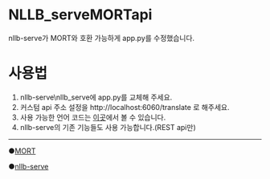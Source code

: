 # NLLB_serveMORTapi
nllb-serve가 MORT와 호환 가능하게 app.py를 수정했습니다.

# 사용법
1. nllb-serve\nllb_serve에 app.py를 교체해 주세요.
2. 커스텀 api 주소 설정을 http://localhost:6060/translate 로 해주세요.
3. 사용 가능한 언어 코드는 [이곳](https://huggingface.co/facebook/nllb-200-distilled-600M/blob/main/special_tokens_map.json)에서 볼 수 있습니다.
4. nllb-serve의 기존 기능들도 사용 가능합니다.(REST api만)
---
●[MORT](https://blog.naver.com/killkimno/223152420480)

●[nllb-serve](https://github.com/thammegowda/nllb-serve)

